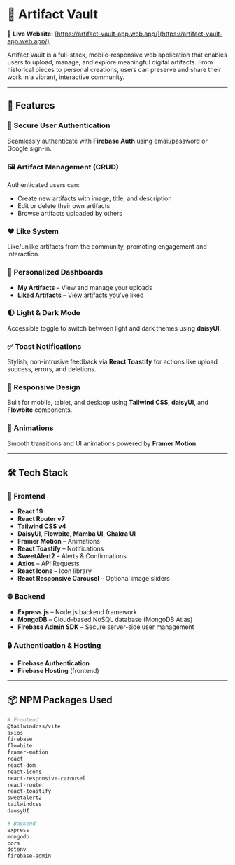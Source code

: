 # 🏺 Artifact Vault

**🔗 Live Website:** [https://artifact-vault-app.web.app/](https://artifact-vault-app.web.app/)

Artifact Vault is a full-stack, mobile-responsive web application that enables users to upload, manage, and explore meaningful digital artifacts. From historical pieces to personal creations, users can preserve and share their work in a vibrant, interactive community.

---

## 🌟 Features

### 🔐 Secure User Authentication
Seamlessly authenticate with **Firebase Auth** using email/password or Google sign-in.

### 🖼️ Artifact Management (CRUD)
Authenticated users can:
- Create new artifacts with image, title, and description
- Edit or delete their own artifacts
- Browse artifacts uploaded by others

### ❤️ Like System
Like/unlike artifacts from the community, promoting engagement and interaction.

### 📁 Personalized Dashboards
- **My Artifacts** – View and manage your uploads
- **Liked Artifacts** – View artifacts you've liked

### 🌓 Light & Dark Mode
Accessible toggle to switch between light and dark themes using **daisyUI**.

### ✅ Toast Notifications
Stylish, non-intrusive feedback via **React Toastify** for actions like upload success, errors, and deletions.

### 📱 Responsive Design
Built for mobile, tablet, and desktop using **Tailwind CSS**, **daisyUI**, and **Flowbite** components.

### 💫 Animations
Smooth transitions and UI animations powered by **Framer Motion**.

---

## 🛠 Tech Stack

### 🧩 Frontend
- **React 19**
- **React Router v7**
- **Tailwind CSS v4**
- **DaisyUI**, **Flowbite**, **Mamba UI**, **Chakra UI**
- **Framer Motion** – Animations
- **React Toastify** – Notifications
- **SweetAlert2** – Alerts & Confirmations
- **Axios** – API Requests
- **React Icons** – Icon library
- **React Responsive Carousel** – Optional image sliders

### 🌐 Backend
- **Express.js** – Node.js backend framework
- **MongoDB** – Cloud-based NoSQL database (MongoDB Atlas)
- **Firebase Admin SDK** – Secure server-side user management

### 🔒 Authentication & Hosting
- **Firebase Authentication**
- **Firebase Hosting** (frontend)

---

## 📦 NPM Packages Used

```bash
# Frontend
@tailwindcss/vite
axios
firebase
flowbite
framer-motion
react
react-dom
react-icons
react-responsive-carousel
react-router
react-toastify
sweetalert2
tailwindcss
dausyUI

# Backend
express
mongodb
cors
dotenv
firebase-admin
